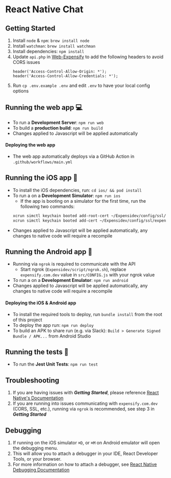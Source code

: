 # React Native Chat

## Getting Started
1. Install `node` & `npm`: `brew install node`
2. Install `watchman`: `brew install watchman`
3. Install dependencies: `npm install`
4. Update `api.php` in [Web-Expensify](https://github.com/Expensify/Web-Expensify/blob/3ae46d91a037db3ae6bdefa3b82313431759565f/api.php#L22) to add the following headers to avoid CORS issues
    ```
    header('Access-Control-Allow-Origin: *');
    header('Access-Control-Allow-Credentials: *');
    ```
5. Run `cp .env.example .env` and edit `.env` to have your local config options


## Running the web app 💻
* To run a **Development Server**: `npm run web`
* To build a **production build**: `npm run build`
* Changes applied to Javascript will be applied automatically

#### Deploying the web app
* The web app automatically deploys via a GitHub Action in `.github/workflows/main.yml`

## Running the iOS app 📱
* To install the iOS dependencies, run: `cd ios/ && pod install`
* To run a on a **Development Simulator**: `npm run ios`
    * If the app is booting on a simulator for the first time, run the following two commands:
    ```bash
    xcrun simctl keychain booted add-root-cert ~/Expensidev/config/ssl/rootCA.crt #Adds root cert and trusts it
    xcrun simctl keychain booted add-cert ~/Expensidev/config/ssl/expensify.com.dev.pem #Adds .dev cert and trusts it
    ```
* Changes applied to Javascript will be applied automatically, any changes to native code will require a recompile

## Running the Android app 🤖
* Running via `ngrok` is required to communicate with the API
    * Start ngrok (`Expensidev/script/ngrok.sh`), replace `expensify.com.dev` value in `src/CONFIG.js` with your ngrok value
* To run a on a **Development Emulator**: `npm run android`
* Changes applied to Javascript will be applied automatically, any changes to native code will require a recompile

#### Deploying the iOS & Android app
* To install the required tools to deploy, run `bundle install` from the root of this project
* To deploy the app run: `npm run deploy`
* To build an APK to share run (e.g. via Slack): `Build > Generate Signed Bundle / APK...` from Android Studio 

## Running the tests 🎰
* To run the **Jest Unit Tests**: `npm run test`

## Troubleshooting
1. If you are having issues with **_Getting Started_**, please reference [React Native's Documentation](https://reactnative.dev/docs/environment-setup)
2. If you are running into issues communicating with `expensify.com.dev` (CORS, SSL, etc.), running via `ngrok` is recommended, see step 3 in **_Getting Started_**

## Debugging
1. If running on the iOS simulator `⌘D`, or `⌘M` on Android emulator will open the debugging menu. 
2. This will allow you to attach a debugger in your IDE, React Developer Tools, or your browser. 
3. For more information on how to attach a debugger, see [React Native Debugging Documentation](https://reactnative.dev/docs/debugging#chrome-developer-tools)

